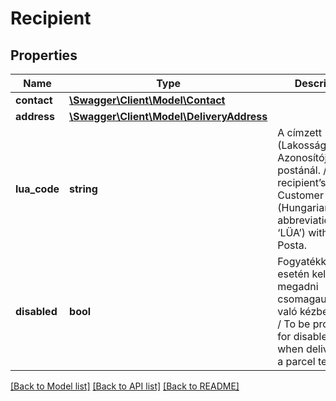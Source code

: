# Recipient

## Properties
Name | Type | Description | Notes
------------ | ------------- | ------------- | -------------
**contact** | [**\Swagger\Client\Model\Contact**](Contact.md) |  | 
**address** | [**\Swagger\Client\Model\DeliveryAddress**](DeliveryAddress.md) |  | 
**lua_code** | **string** | A címzett (Lakossági Ügyfél Azonosítója) LÜA a postánál.   /   The recipient’s Retail Customer ID (Hungarian abbreviation: ‘LÜA’) with Magyar Posta. | [optional] 
**disabled** | **bool** | Fogyatékkal élők esetén kell megadni csomagautomatára való kézbesítéskor.   /   To be provided for disabled people when delivering to a parcel terminal. | [optional] 

[[Back to Model list]](../../README.md#documentation-for-models) [[Back to API list]](../../README.md#documentation-for-api-endpoints) [[Back to README]](../../README.md)

